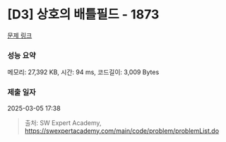 # [D3] 상호의 배틀필드 - 1873 

[문제 링크](https://swexpertacademy.com/main/code/problem/problemDetail.do?contestProbId=AV5LyE7KD2ADFAXc) 

### 성능 요약

메모리: 27,392 KB, 시간: 94 ms, 코드길이: 3,009 Bytes

### 제출 일자

2025-03-05 17:38



> 출처: SW Expert Academy, https://swexpertacademy.com/main/code/problem/problemList.do